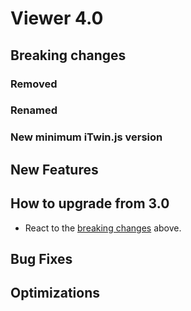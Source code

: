 # Viewer 4.0

## Breaking changes

### Removed

### Renamed

### New minimum iTwin.js version

## New Features

## How to upgrade from 3.0

- React to the [breaking changes](#breaking-changes) above.

## Bug Fixes

## Optimizations
